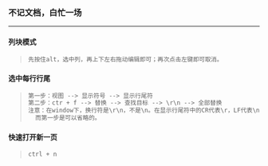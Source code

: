 ### 不记文档，白忙一场

------

#### 列块模式

> ```python
> 先按住alt，选中列，再上下左右拖动编辑即可；再次点击左键即可取消。
> ```

#### 选中每行行尾

> ```python
> 第一步：视图 --> 显示符号 --> 显示行尾符
> 第二步：ctr + f --> 替换 --> 查找目标 --> \r\n --> 全部替换
> 注意：在window下，换行符是\r\n，不是\n。在显示行尾符中的CR代表\r，LF代表\n。
> 	而第一步是可以省略的。
> ```

#### 快速打开新一页

> ```python
> ctrl + n
> ```